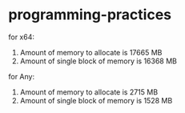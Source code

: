 # programming-practices

for x64:
1. Amount of memory to allocate is 17665 MB
2. Amount of single block of memory is 16368 MB

for Any:
1. Amount of memory to allocate is 2715 MB
2. Amount of single block of memory is 1528 MB
